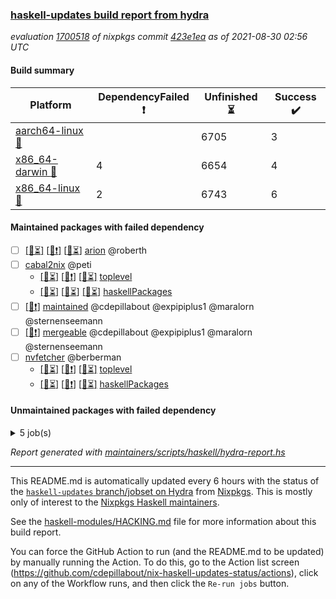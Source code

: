 ### [haskell-updates build report from hydra](https://hydra.nixos.org/jobset/nixpkgs/haskell-updates)
*evaluation [1700518](https://hydra.nixos.org/eval/1700518) of nixpkgs commit [423e1ea](https://github.com/NixOS/nixpkgs/commits/423e1eaafdc9f617b9aba22a738d90c0e543008a) as of 2021-08-30 02:56 UTC*
#### Build summary

 | Platform | DependencyFailed :heavy_exclamation_mark: | Unfinished :hourglass_flowing_sand: | Success :heavy_check_mark: | 
 | --- | --- | --- | --- | 
 | [aarch64-linux :iphone:](https://hydra.nixos.org/eval/1700518?filter=.aarch64-linux) |  | 6705 | 3 | 
 | [x86_64-darwin :apple:](https://hydra.nixos.org/eval/1700518?filter=.x86_64-darwin) | 4 | 6654 | 4 | 
 | [x86_64-linux :penguin:](https://hydra.nixos.org/eval/1700518?filter=.x86_64-linux) | 2 | 6743 | 6 | 
#### Maintained packages with failed dependency
- [ ] [[:iphone::hourglass_flowing_sand:]](https://hydra.nixos.org/build/151733803) [[:apple::heavy_exclamation_mark:]](https://hydra.nixos.org/build/151730068) [[:penguin::hourglass_flowing_sand:]](https://hydra.nixos.org/build/151732923) [arion](https://hydra.nixos.org/eval/1700518?filter=arion) @roberth
- [ ] [cabal2nix](https://hydra.nixos.org/eval/1700518?filter=cabal2nix) @peti
  - [[:iphone::hourglass_flowing_sand:]](https://hydra.nixos.org/build/151730990) [[:apple::heavy_exclamation_mark:]](https://hydra.nixos.org/build/151729177) [[:penguin::hourglass_flowing_sand:]](https://hydra.nixos.org/build/151734852) [toplevel](https://hydra.nixos.org/eval/1700518?filter=cabal2nix)
  - [[:iphone::hourglass_flowing_sand:]](https://hydra.nixos.org/build/151718402) [[:apple::hourglass_flowing_sand:]](https://hydra.nixos.org/build/151724315) [[:penguin::hourglass_flowing_sand:]](https://hydra.nixos.org/build/151715378) [haskellPackages](https://hydra.nixos.org/eval/1700518?filter=haskellPackages.cabal2nix)
- [ ] [[:penguin::heavy_exclamation_mark:]](https://hydra.nixos.org/build/151730101) [maintained](https://hydra.nixos.org/eval/1700518?filter=maintained) @cdepillabout @expipiplus1 @maralorn @sternenseemann
- [ ] [[:penguin::heavy_exclamation_mark:]](https://hydra.nixos.org/build/151723722) [mergeable](https://hydra.nixos.org/eval/1700518?filter=mergeable) @cdepillabout @expipiplus1 @maralorn @sternenseemann
- [ ] [nvfetcher](https://hydra.nixos.org/eval/1700518?filter=nvfetcher) @berberman
  - [[:iphone::hourglass_flowing_sand:]](https://hydra.nixos.org/build/151727748) [[:apple::heavy_exclamation_mark:]](https://hydra.nixos.org/build/151719396) [[:penguin::hourglass_flowing_sand:]](https://hydra.nixos.org/build/151734724) [toplevel](https://hydra.nixos.org/eval/1700518?filter=nvfetcher)
  - [[:iphone::hourglass_flowing_sand:]](https://hydra.nixos.org/build/151727614) [[:apple::heavy_exclamation_mark:]](https://hydra.nixos.org/build/151721702) [[:penguin::hourglass_flowing_sand:]](https://hydra.nixos.org/build/151717338) [haskellPackages](https://hydra.nixos.org/eval/1700518?filter=haskellPackages.nvfetcher)
#### Unmaintained packages with failed dependency
<details><summary>5 job(s) </summary>

- [ ] [cabal2nix-unstable](https://hydra.nixos.org/eval/1700518?filter=cabal2nix-unstable) 
  - [[:iphone::hourglass_flowing_sand:]](https://hydra.nixos.org/build/151733765) [[:apple::heavy_exclamation_mark:]](https://hydra.nixos.org/build/151723660) [[:penguin::hourglass_flowing_sand:]](https://hydra.nixos.org/build/151732648) [haskell.packages.ghc8107](https://hydra.nixos.org/eval/1700518?filter=haskell.packages.ghc8107.cabal2nix-unstable)
  - [[:iphone::hourglass_flowing_sand:]](https://hydra.nixos.org/build/151727355) [[:apple::heavy_exclamation_mark:]](https://hydra.nixos.org/build/151729156) [[:penguin::hourglass_flowing_sand:]](https://hydra.nixos.org/build/151719079) [haskell.packages.ghc884](https://hydra.nixos.org/eval/1700518?filter=haskell.packages.ghc884.cabal2nix-unstable)
  - [[:iphone::hourglass_flowing_sand:]](https://hydra.nixos.org/build/151715846) [[:apple::heavy_exclamation_mark:]](https://hydra.nixos.org/build/151716257) [[:penguin::hourglass_flowing_sand:]](https://hydra.nixos.org/build/151730016) [haskell.packages.ghc901](https://hydra.nixos.org/eval/1700518?filter=haskell.packages.ghc901.cabal2nix-unstable)
  - [[:iphone::hourglass_flowing_sand:]](https://hydra.nixos.org/build/151723151) [[:apple::heavy_exclamation_mark:]](https://hydra.nixos.org/build/151721487) [[:penguin::hourglass_flowing_sand:]](https://hydra.nixos.org/build/151721854) [haskellPackages](https://hydra.nixos.org/eval/1700518?filter=haskellPackages.cabal2nix-unstable)
</details>

*Report generated with [maintainers/scripts/haskell/hydra-report.hs](https://github.com/NixOS/nixpkgs/blob/haskell-updates/maintainers/scripts/haskell/hydra-report.sh)*


----------------------------------------------------------------------

This README.md is automatically updated every 6 hours with the status of the
[`haskell-updates` branch/jobset on Hydra](https://hydra.nixos.org/jobset/nixpkgs/haskell-updates)
from [Nixpkgs](https://github.com/NixOS/nixpkgs).  This is mostly only of
interest to the [Nixpkgs Haskell maintainers](https://github.com/orgs/NixOS/teams/haskell).

See the
[haskell-modules/HACKING.md](https://github.com/NixOS/nixpkgs/blob/haskell-updates/pkgs/development/haskell-modules/HACKING.md)
file for more information about this build report.

You can force the GitHub Action to run (and the README.md to be updated) by
manually running the Action.  To do this, go to the Action list screen
(https://github.com/cdepillabout/nix-haskell-updates-status/actions),
click on any of the Workflow runs, and then click the `Re-run jobs` button.
